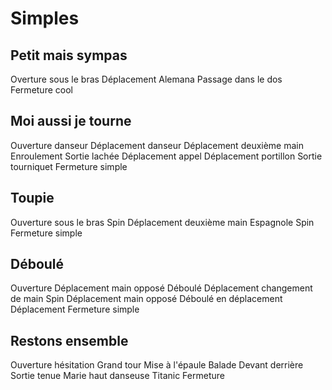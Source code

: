 
Simples
=======

Petit mais sympas
-------------------

Overture sous le bras
Déplacement
Alemana
Passage dans le dos
Fermeture cool

Moi aussi je tourne
-------------------

Ouverture danseur
Déplacement danseur
Déplacement deuxième main
Enroulement
Sortie lachée
Déplacement appel
Déplacement portillon
Sortie tourniquet
Fermeture simple

Toupie
-------------------

Ouverture sous le bras
Spin
Déplacement deuxième main
Espagnole
Spin
Fermeture simple

Déboulé
-------------------

Ouverture
Déplacement main opposé
Déboulé
Déplacement changement de main
Spin
Déplacement main opposé
Déboulé en déplacement
Déplacement
Fermeture simple

Restons ensemble
-------------------

Ouverture hésitation
Grand tour
Mise à l'épaule
Balade
Devant derrière
Sortie tenue
Marie haut danseuse
Titanic
Fermeture


